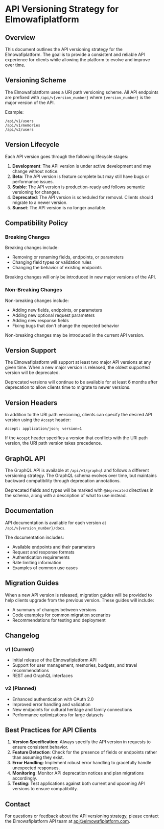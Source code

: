 # API Versioning Strategy for Elmowafiplatform

## Overview

This document outlines the API versioning strategy for the Elmowafiplatform. The goal is to provide a consistent and reliable API experience for clients while allowing the platform to evolve and improve over time.

## Versioning Scheme

The Elmowafiplatform uses a URI path versioning scheme. All API endpoints are prefixed with `/api/v{version_number}` where `{version_number}` is the major version of the API.

Example:
```
/api/v1/users
/api/v1/memories
/api/v2/users
```

## Version Lifecycle

Each API version goes through the following lifecycle stages:

1. **Development**: The API version is under active development and may change without notice.
2. **Beta**: The API version is feature complete but may still have bugs or performance issues.
3. **Stable**: The API version is production-ready and follows semantic versioning for changes.
4. **Deprecated**: The API version is scheduled for removal. Clients should migrate to a newer version.
5. **Sunset**: The API version is no longer available.

## Compatibility Policy

### Breaking Changes

Breaking changes include:
- Removing or renaming fields, endpoints, or parameters
- Changing field types or validation rules
- Changing the behavior of existing endpoints

Breaking changes will only be introduced in new major versions of the API.

### Non-Breaking Changes

Non-breaking changes include:
- Adding new fields, endpoints, or parameters
- Adding new optional request parameters
- Adding new response fields
- Fixing bugs that don't change the expected behavior

Non-breaking changes may be introduced in the current API version.

## Version Support

The Elmowafiplatform will support at least two major API versions at any given time. When a new major version is released, the oldest supported version will be deprecated.

Deprecated versions will continue to be available for at least 6 months after deprecation to allow clients time to migrate to newer versions.

## Version Headers

In addition to the URI path versioning, clients can specify the desired API version using the `Accept` header:

```
Accept: application/json; version=1
```

If the `Accept` header specifies a version that conflicts with the URI path version, the URI path version takes precedence.

## GraphQL API

The GraphQL API is available at `/api/v1/graphql` and follows a different versioning strategy. The GraphQL schema evolves over time, but maintains backward compatibility through deprecation annotations.

Deprecated fields and types will be marked with `@deprecated` directives in the schema, along with a description of what to use instead.

## Documentation

API documentation is available for each version at `/api/v{version_number}/docs`.

The documentation includes:
- Available endpoints and their parameters
- Request and response formats
- Authentication requirements
- Rate limiting information
- Examples of common use cases

## Migration Guides

When a new API version is released, migration guides will be provided to help clients upgrade from the previous version. These guides will include:

- A summary of changes between versions
- Code examples for common migration scenarios
- Recommendations for testing and deployment

## Changelog

### v1 (Current)

- Initial release of the Elmowafiplatform API
- Support for user management, memories, budgets, and travel recommendations
- REST and GraphQL interfaces

### v2 (Planned)

- Enhanced authentication with OAuth 2.0
- Improved error handling and validation
- New endpoints for cultural heritage and family connections
- Performance optimizations for large datasets

## Best Practices for API Clients

1. **Version Specification**: Always specify the API version in requests to ensure consistent behavior.
2. **Feature Detection**: Check for the presence of fields or endpoints rather than assuming they exist.
3. **Error Handling**: Implement robust error handling to gracefully handle unexpected responses.
4. **Monitoring**: Monitor API deprecation notices and plan migrations accordingly.
5. **Testing**: Test applications against both current and upcoming API versions to ensure compatibility.

## Contact

For questions or feedback about the API versioning strategy, please contact the Elmowafiplatform API team at api@elmowafiplatform.com.